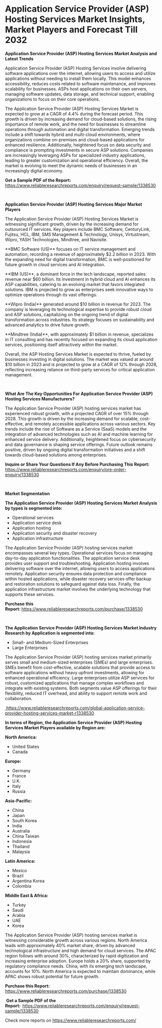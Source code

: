 <p><h1>Application Service Provider (ASP) Hosting Services Market Insights, Market Players and Forecast Till 2032</h1></p><p><strong>Application Service Provider (ASP) Hosting Services Market Analysis and Latest Trends</strong></p>
<p><p>Application Service Provider (ASP) Hosting Services involve delivering software applications over the internet, allowing users to access and utilize applications without needing to install them locally. This model enhances accessibility, reduces costs related to software maintenance, and improves scalability for businesses. ASPs host applications on their own servers, managing software updates, data storage, and technical support, enabling organizations to focus on their core operations.</p><p>The Application Service Provider (ASP) Hosting Services Market is expected to grow at a CAGR of 4.4% during the forecast period. This growth is driven by increasing demand for cloud-based solutions, the rising importance of remote work, and the need for businesses to streamline operations through automation and digital transformation. Emerging trends include a shift towards hybrid and multi-cloud environments, where organizations combine on-premises and cloud-based applications for enhanced resilience. Additionally, heightened focus on data security and compliance is prompting investments in secure ASP solutions. Companies are increasingly leveraging ASPs for specialized industry applications, leading to greater customization and operational efficiency. Overall, the market is evolving to meet the dynamic needs of businesses in an increasingly digital economy.</p></p>
<p><strong>Get a Sample PDF of the Report:&nbsp;</strong> <a href="https://www.reliableresearchreports.com/enquiry/request-sample/1338530?utm_campaign=3309&utm_medium=2&utm_source=Github&utm_content=ia&utm_term=11032025&utm_id=application-service-provider-asp-hosting-services">https://www.reliableresearchreports.com/enquiry/request-sample/1338530</a></p>
<p>&nbsp;</p>
<p><strong>Application Service Provider (ASP) Hosting Services Major Market Players</strong></p>
<p><p>The Application Service Provider (ASP) Hosting Services Market is witnessing significant growth, driven by the increasing demand for outsourced IT services. Key players include BMC Software, CenturyLink, Fujitsu, HCL, IBM, SMS Management & Technology, Unisys, Virtustream, Wipro, YASH Technologies, Mindtree, and Navisite.</p><p>**BMC Software (US)** focuses on IT service management and automation, recording a revenue of approximately $2.2 billion in 2023. With the expanding need for digital transformation, BMC is well-positioned for future growth in cloud services and AI integration.</p><p>**IBM (US)**, a dominant force in the tech landscape, reported sales revenue near $60 billion. Its investment in hybrid cloud and AI enhances its ASP capabilities, catering to an evolving market that favors integrated solutions. IBM is projected to grow as enterprises seek innovative ways to optimize operations through its vast offerings.</p><p>**Wipro (India)** generated around $10 billion in revenue for 2023. The company is leveraging its technological expertise to provide robust cloud and ASP solutions, capitalizing on the ongoing trend of digital transformation across industries. Its strategy focuses on sustainability and advanced analytics to drive future growth.</p><p>**Mindtree (India)**, with approximately $1 billion in revenue, specializes in IT consulting and has recently focused on expanding its cloud application services, positioning itself attractively within the market.</p><p>Overall, the ASP Hosting Services Market is expected to thrive, fueled by businesses investing in digital solutions. The market was valued at around $10 billion in 2023 and is projected to grow at a CAGR of 12% through 2028, reflecting increasing reliance on third-party services for critical application management.</p></p>
<p>&nbsp;</p>
<p><strong>What Are The Key Opportunities For Application Service Provider (ASP) Hosting Services Manufacturers?</strong></p>
<p><p>The Application Service Provider (ASP) hosting services market has experienced robust growth, with a projected CAGR of over 15% through 2028. This growth is driven by the increasing demand for scalable, cost-effective, and remotely accessible applications across various sectors. Key trends include the rise of Software as a Service (SaaS) models and the integration of advanced technologies such as AI and machine learning for enhanced service delivery. Additionally, heightened focus on cybersecurity and data governance is shaping service offerings. Future outlook remains positive, driven by ongoing digital transformation initiatives and a shift towards cloud-based solutions among enterprises.</p></p>
<p><strong>Inquire or Share Your Questions If Any Before Purchasing This Report:</strong> <a href="https://www.reliableresearchreports.com/enquiry/pre-order-enquiry/1338530?utm_campaign=3309&utm_medium=2&utm_source=Github&utm_content=ia&utm_term=11032025&utm_id=application-service-provider-asp-hosting-services">https://www.reliableresearchreports.com/enquiry/pre-order-enquiry/1338530</a></p>
<p>&nbsp;</p>
<p><strong>Market Segmentation</strong></p>
<p><strong>The Application Service Provider (ASP) Hosting Services Market Analysis by types is segmented into:</strong></p>
<p><ul><li>Operational services</li><li>Application service desk</li><li>Application hosting</li><li>Application security and disaster recovery</li><li>Application infrastructure</li></ul></p>
<p><p>The Application Service Provider (ASP) hosting services market encompasses several key types. Operational services focus on managing day-to-day application functionalities. The application service desk provides user support and troubleshooting. Application hosting involves delivering software over the internet, allowing users to access applications remotely. Application security ensures data protection and compliance within hosted applications, while disaster recovery services offer backup and restoration solutions to safeguard against data loss. Finally, the application infrastructure market involves the underlying technology that supports these services.</p></p>
<p><strong>Purchase this Report:&nbsp;</strong><a href="https://www.reliableresearchreports.com/purchase/1338530?utm_campaign=3309&utm_medium=2&utm_source=Github&utm_content=ia&utm_term=11032025&utm_id=application-service-provider-asp-hosting-services">https://www.reliableresearchreports.com/purchase/1338530</a></p>
<p>&nbsp;</p>
<p><strong>The Application Service Provider (ASP) Hosting Services Market Industry Research by Application is segmented into:</strong></p>
<p><ul><li>Small- and Medium-Sized Enterprises</li><li>Large Enterprises</li></ul></p>
<p><p>The Application Service Provider (ASP) hosting services market primarily serves small and medium-sized enterprises (SMEs) and large enterprises. SMEs benefit from cost-effective, scalable solutions that provide access to software applications without heavy upfront investments, allowing for enhanced operational efficiency. Large enterprises utilize ASP services for robust, customized applications that manage complex workflows and integrate with existing systems. Both segments value ASP offerings for their flexibility, reduced IT overhead, and ability to support remote work and collaboration.</p></p>
<p><a href="https://www.reliableresearchreports.com/global-application-service-provider-hosting-services-market-r1338530?utm_campaign=3309&utm_medium=2&utm_source=Github&utm_content=ia&utm_term=11032025&utm_id=application-service-provider-asp-hosting-services">&nbsp;https://www.reliableresearchreports.com/global-application-service-provider-hosting-services-market-r1338530</a></p>
<p><strong>In terms of Region, the Application Service Provider (ASP) Hosting Services Market Players available by Region are:</strong></p>
<p>
    <p> <strong> North America: </strong>
        <ul>
            <li>United States</li>
            <li>Canada</li>
        </ul>
        </p> 
    <p> <strong> Europe: </strong>
        <ul>
            <li>Germany</li>
            <li>France</li>
            <li>U.K.</li>
            <li>Italy</li>
            <li>Russia</li>
        </ul>
        </p> 
    <p> <strong> Asia-Pacific: </strong>
        <ul>
            <li>China</li>
            <li>Japan</li>
            <li>South Korea</li>
            <li>India</li>
            <li>Australia</li>
            <li>China Taiwan</li>
            <li>Indonesia</li>
            <li>Thailand</li>
            <li>Malaysia</li>
        </ul>
        </p> 
    <p> <strong> Latin America: </strong>
        <ul>
            <li>Mexico</li>
            <li>Brazil</li>
            <li>Argentina Korea</li>
            <li>Colombia</li>
        </ul>
        </p> 
    <p> <strong> Middle East & Africa: </strong>
        <ul>
            <li>Turkey</li>
            <li>Saudi</li>
            <li>Arabia</li>
            <li>UAE</li>
            <li>Korea</li>
        </ul>
    </p>
    </p>
<p><p>The Application Service Provider (ASP) hosting services market is witnessing considerable growth across various regions. North America leads with approximately 40% market share, driven by advanced technological infrastructure and high demand for cloud services. The APAC region follows with around 30%, characterized by rapid digitization and increasing enterprise adoption. Europe holds a 20% share, supported by regulatory compliance needs. China, with its emerging tech landscape, accounts for 10%. North America is expected to maintain dominance, while APAC shows robust potential for future growth.</p></p>
<p><strong>Purchase this Report: </strong><a href="https://www.reliableresearchreports.com/purchase/1338530?utm_campaign=3309&utm_medium=2&utm_source=Github&utm_content=ia&utm_term=11032025&utm_id=application-service-provider-asp-hosting-services">https://www.reliableresearchreports.com/purchase/1338530</a></p>
<p>&nbsp;<strong>Get a Sample PDF of the Report:&nbsp;&nbsp;</strong><a href="https://www.reliableresearchreports.com/enquiry/request-sample/1338530?utm_campaign=3309&utm_medium=2&utm_source=Github&utm_content=ia&utm_term=11032025&utm_id=application-service-provider-asp-hosting-services">https://www.reliableresearchreports.com/enquiry/request-sample/1338530</a></p>
<p><strong></strong></p>
<p>Check more reports on <a href="https://www.reliableresearchreports.com/?utm_campaign=3309&utm_medium=2&utm_source=Github&utm_content=ia&utm_term=11032025&utm_id=application-service-provider-asp-hosting-services">https://www.reliableresearchreports.com/</a></p>